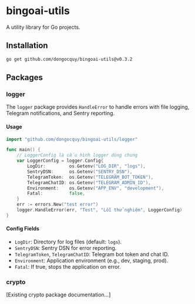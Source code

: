 # bingoai-utils

A utility library for Go projects.

## Installation

```bash
go get github.com/dongocquy/bingoai-utils@v0.3.2
```

## Packages

### logger

The `logger` package provides `HandleError` to handle errors with file logging, Telegram notifications, and Sentry reporting.

#### Usage

```go
import "github.com/dongocquy/bingoai-utils/logger"

func main() {
    // LoggerConfig là cấu hình logger dùng chung
    var LoggerConfig = logger.Config{
        LogDir:         os.Getenv("LOG_DIR", "logs"),
        SentryDSN:      os.Getenv("SENTRY_DSN"),
        TelegramToken:  os.Getenv("TELEGRAM_BOT_TOKEN"),
        TelegramChatID: os.Getenv("TELEGRAM_ADMIN_ID"),
        Environment:    os.Getenv("APP_ENV", "development"),
        Fatal:          false,
    }
    err := errors.New("test error")
    logger.HandleError(err, "Test", "Lỗi thử nghiệm", LoggerConfig)
}
```

#### Config Fields
- `LogDir`: Directory for log files (default: `logs`).
- `SentryDSN`: Sentry DSN for error reporting.
- `TelegramToken`, `TelegramChatID`: Telegram bot token and chat ID.
- `Environment`: Application environment (e.g., dev, staging, prod).
- `Fatal`: If true, stops the application on error.

### crypto

[Existing crypto package documentation...]